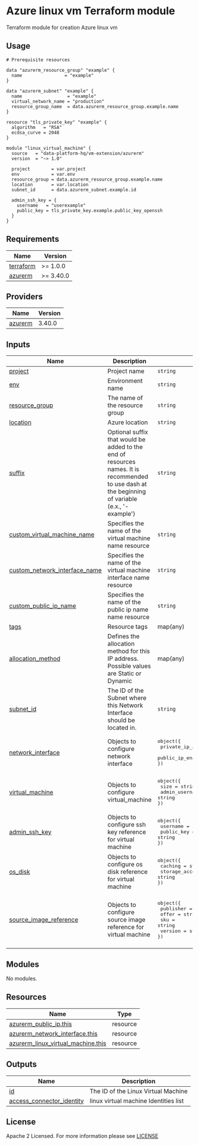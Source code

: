 # Azure linux vm Terraform module
Terraform module for creation Azure linux vm

## Usage

```hcl
# Prerequisite resources

data "azurerm_resource_group" "example" {
  name                = "example"
}

data "azurerm_subnet" "example" {
  name                 = "example"
  virtual_network_name = "production"
  resource_group_name  = data.azurerm_resource_group.example.name
}

resource "tls_private_key" "example" {
  algorithm   = "RSA"
  ecdsa_curve = 2048
}

module "linux_virtual_machine" {
  source   = "data-platform-hq/vm-extension/azurerm"
  version  = "~> 1.0"

  project        = var.project
  env            = var.env
  resource_group = data.azurerm_resource_group.example.name
  location       = var.location
  subnet_id      = data.azurerm_subnet.example.id
  
  admin_ssh_key = {
    username   = "userexample"
    public_key = tls_private_key.example.public_key_openssh
  }
}
```
<!-- BEGIN_TF_DOCS -->
## Requirements

| Name                                                                         | Version   |
| ---------------------------------------------------------------------------- | --------- |
| <a name="requirement_terraform"></a> [terraform](#requirement\_terraform)    | >= 1.0.0  |
| <a name="requirement_azurerm"></a> [azurerm](#requirement\_azurerm)          | >= 3.40.0 |

## Providers

| Name                                                                   | Version |
| ---------------------------------------------------------------------- | ------- |
| <a name="provider_azurerm"></a> [azurerm](#provider\_azurerm)          | 3.40.0  |


## Inputs

| Name | Description | Type | Default | Required |
|------|-------------|------|---------|:--------:|
| <a name="input_project"></a> [project](#input\_project)| Project name | `string` | n/a | yes |
| <a name="input_env"></a> [env](#input\_env)| Environment name | `string` | n/a | yes |
| <a name="input_resource_group"></a> [resource\_group](#input\_resource\_group)| The name of the resource group | `string` | n/a | yes |
| <a name="input_location"></a> [location](#input\_location)| Azure location | `string` | n/a | yes |
| <a name="input_suffix"></a> [suffix](#input\_suffix)| Optional suffix that would be added to the end of resources names. It is recommended to use dash at the beginning of variable (e.x., '-example') | `string` | "" | no |
| <a name="input_custom_virtual_machine_name"></a> [custom\_virtual\_machine\_name](#input\_custom\_virtual\_machine\_name)| Specifies the name of the virtual machine name resource | `string` | null | no |
| <a name="input_custom_network_interface_name"></a> [custom\_network\_interface\_name](#input\_custom\_network\_interface\_name)| Specifies the name of the virtual machine interface name resource | `string` | null | no |
| <a name="input_custom_public_ip_name"></a> [custom\_public\_ip\_name](#input\_custom\_public\_ip\_name)| Specifies the name of the public ip name name resource | `string` | null | no |
| <a name="input_tags"></a> [tags](#input\_tags)| Resource tags | map(any) | {} | no |
| <a name="input_allocation_method"></a> [allocation\_method](#input\_allocation\_method)| Defines the allocation method for this IP address. Possible values are Static or Dynamic | map(any) | Dynamic | no |
| <a name="input_subnet_id"></a> [subnet\_id](#input\_subnet\_id)| The ID of the Subnet where this Network Interface should be located in. | `string` | n/a | yes |
| <a name="input_network_interface"></a> [network\_interface](#input\_network\_interface)| Objects to configure network interface | <pre>object({<br>  private_ip_address_allocation = string<br>  public_ip_enabled             = bool<br>})</pre> | <pre>{<br>  private_ip_address_allocation = "Dynamic"<br>  public_ip_enabled             = true<br>}</pre> | no |
| <a name="input_virtual_machine"></a> [virtual\_machine](#input\_virtual\_machine)| Objects to configure virtual_machine | <pre>object({<br>  size           = string<br>  admin_username = string<br>})</pre> | <pre>{<br>  size           = "Standard_F2"<br>  admin_username = "adminuser"<br>}</pre> | no |
| <a name="input_admin_ssh_key"></a> [admin\_ssh\_key](#input\_admin\_ssh\_key)| Objects to configure ssh key reference for virtual machine | <pre>object({<br>  username   = string<br>  public_key = string<br>})</pre> | n/a | yes |
| <a name="input_os_disk"></a> [os\_disk](#input\_os\_disk)| Objects to configure os disk reference for virtual machine | <pre>object({<br>  caching              = string<br>  storage_account_type = string<br>})</pre> | <pre>{<br>  caching              = "ReadWrite"<br>  storage_account_type = "Standard_LRS"<br>}</pre> | no |
| <a name="input_source_image_reference"></a> [source\_image\_reference](#input\_source\_image\_reference)| Objects to configure source image reference for virtual machine | <pre>object({<br>  publisher = string<br>  offer     = string<br>  sku       = string<br>  version   = string<br>})</pre> | <pre>{<br>  publisher = "Canonical"<br>  offer     = "0001-com-ubuntu-server-focal"<br>  sku       = "20_04-lts"<br>  version   = "latest"<br>}</pre> | no |
                                                                                                                                                                                                                                                                                                       
## Modules

No modules.

## Resources

| Name                                                                                                                                                                | Type     |
| ------------------------------------------------------------------------------------------------------------------------------------------------------------------- | -------- |
| [azurerm_public_ip.this](https://registry.terraform.io/providers/hashicorp/azurerm/latest/docs/resources/public_ip)                                                 | resource |
| [azurerm_network_interface.this](https://registry.terraform.io/providers/hashicorp/azurerm/latest/docs/resources/network_interface)                                 | resource |
| [azurerm_linux_virtual_machine.this](https://registry.terraform.io/providers/hashicorp/azurerm/latest/docs/resources/linux_virtual_machine)                         | resource |


## Outputs

| Name                                                                                                                          | Description                                          |
| ----------------------------------------------------------------------------------------------------------------------------- | ---------------------------------------------------- |
| <a name="output_id"></a> [id](#output\_id) | The ID of the Linux Virtual Machine |
| <a name="output_access_connector_identity"></a> [access\_connector\_identity](#output\_access\_connector\_identity) | linux virtual machine Identities list |
<!-- END_TF_DOCS -->

## License

Apache 2 Licensed. For more information please see [LICENSE](https://github.com/data-platform-hq/terraform-azurerm-linux-vm/blob/main/LICENSE)
